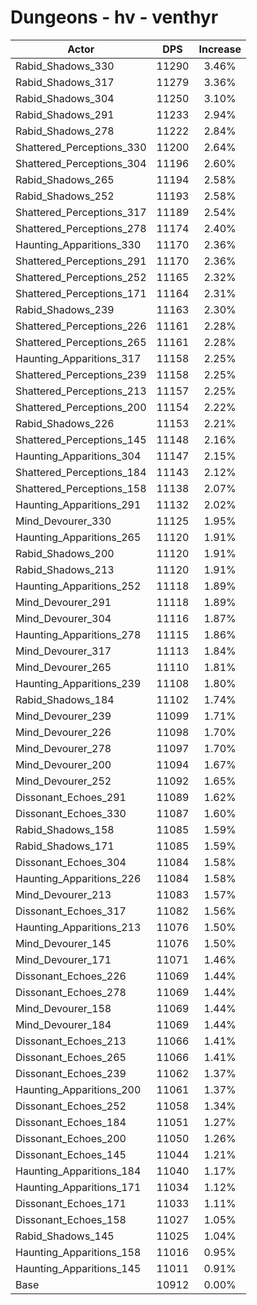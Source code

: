 # Dungeons - hv - venthyr
| Actor | DPS | Increase |
|---|:---:|:---:|
|Rabid_Shadows_330|11290|3.46%|
|Rabid_Shadows_317|11279|3.36%|
|Rabid_Shadows_304|11250|3.10%|
|Rabid_Shadows_291|11233|2.94%|
|Rabid_Shadows_278|11222|2.84%|
|Shattered_Perceptions_330|11200|2.64%|
|Shattered_Perceptions_304|11196|2.60%|
|Rabid_Shadows_265|11194|2.58%|
|Rabid_Shadows_252|11193|2.58%|
|Shattered_Perceptions_317|11189|2.54%|
|Shattered_Perceptions_278|11174|2.40%|
|Haunting_Apparitions_330|11170|2.36%|
|Shattered_Perceptions_291|11170|2.36%|
|Shattered_Perceptions_252|11165|2.32%|
|Shattered_Perceptions_171|11164|2.31%|
|Rabid_Shadows_239|11163|2.30%|
|Shattered_Perceptions_226|11161|2.28%|
|Shattered_Perceptions_265|11161|2.28%|
|Haunting_Apparitions_317|11158|2.25%|
|Shattered_Perceptions_239|11158|2.25%|
|Shattered_Perceptions_213|11157|2.25%|
|Shattered_Perceptions_200|11154|2.22%|
|Rabid_Shadows_226|11153|2.21%|
|Shattered_Perceptions_145|11148|2.16%|
|Haunting_Apparitions_304|11147|2.15%|
|Shattered_Perceptions_184|11143|2.12%|
|Shattered_Perceptions_158|11138|2.07%|
|Haunting_Apparitions_291|11132|2.02%|
|Mind_Devourer_330|11125|1.95%|
|Haunting_Apparitions_265|11120|1.91%|
|Rabid_Shadows_200|11120|1.91%|
|Rabid_Shadows_213|11120|1.91%|
|Haunting_Apparitions_252|11118|1.89%|
|Mind_Devourer_291|11118|1.89%|
|Mind_Devourer_304|11116|1.87%|
|Haunting_Apparitions_278|11115|1.86%|
|Mind_Devourer_317|11113|1.84%|
|Mind_Devourer_265|11110|1.81%|
|Haunting_Apparitions_239|11108|1.80%|
|Rabid_Shadows_184|11102|1.74%|
|Mind_Devourer_239|11099|1.71%|
|Mind_Devourer_226|11098|1.70%|
|Mind_Devourer_278|11097|1.70%|
|Mind_Devourer_200|11094|1.67%|
|Mind_Devourer_252|11092|1.65%|
|Dissonant_Echoes_291|11089|1.62%|
|Dissonant_Echoes_330|11087|1.60%|
|Rabid_Shadows_158|11085|1.59%|
|Rabid_Shadows_171|11085|1.59%|
|Dissonant_Echoes_304|11084|1.58%|
|Haunting_Apparitions_226|11084|1.58%|
|Mind_Devourer_213|11083|1.57%|
|Dissonant_Echoes_317|11082|1.56%|
|Haunting_Apparitions_213|11076|1.50%|
|Mind_Devourer_145|11076|1.50%|
|Mind_Devourer_171|11071|1.46%|
|Dissonant_Echoes_226|11069|1.44%|
|Dissonant_Echoes_278|11069|1.44%|
|Mind_Devourer_158|11069|1.44%|
|Mind_Devourer_184|11069|1.44%|
|Dissonant_Echoes_213|11066|1.41%|
|Dissonant_Echoes_265|11066|1.41%|
|Dissonant_Echoes_239|11062|1.37%|
|Haunting_Apparitions_200|11061|1.37%|
|Dissonant_Echoes_252|11058|1.34%|
|Dissonant_Echoes_184|11051|1.27%|
|Dissonant_Echoes_200|11050|1.26%|
|Dissonant_Echoes_145|11044|1.21%|
|Haunting_Apparitions_184|11040|1.17%|
|Haunting_Apparitions_171|11034|1.12%|
|Dissonant_Echoes_171|11033|1.11%|
|Dissonant_Echoes_158|11027|1.05%|
|Rabid_Shadows_145|11025|1.04%|
|Haunting_Apparitions_158|11016|0.95%|
|Haunting_Apparitions_145|11011|0.91%|
|Base|10912|0.00%|
